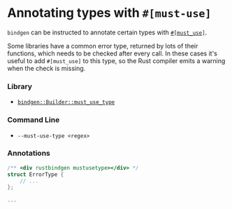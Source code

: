 # Annotating types with `#[must-use]`

`bindgen` can be instructed to annotate certain types with 
[`#[must_use]`](https://doc.rust-lang.org/reference/attributes/diagnostics.html#the-must_use-attribute).

Some libraries have a common error type, returned by lots of their functions, 
which needs to be checked after every call. In these cases it's useful to add `#[must_use]` to this type, so the Rust
compiler emits a warning when the check is missing.
### Library

* [`bindgen::Builder::must_use_type`](https://docs.rs/bindgen/latest/bindgen/struct.Builder.html#method.must_use_type)

### Command Line

* `--must-use-type <regex>`

### Annotations

```c
/** <div rustbindgen mustusetype></div> */
struct ErrorType {
    // ...
};

...
```

